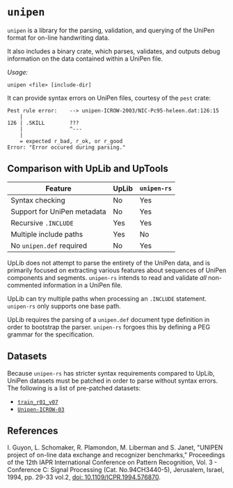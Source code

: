 # `unipen`

`unipen` is a library for the parsing, validation, and querying of the UniPen format for on-line handwriting data.

It also includes a binary crate, which parses, validates, and outputs debug information on the data contained within a UniPen file.

_Usage:_

```
unipen <file> [include-dir]
```

It can provide syntax errors on UniPen files, courtesy of the `pest` crate:

```
Pest rule error:    --> unipen-ICROW-2003/NIC-Pc95-heleen.dat:126:15
    |
126 | .SKILL        ???
    |               ^---
    |
    = expected r_bad, r_ok, or r_good
Error: "Error occured during parsing."
```

## Comparison with UpLib and UpTools

| Feature                     | UpLib | `unipen-rs` |
| --------------------------- | ----- | ----------- |
| Syntax checking             | No    | Yes         |
| Support for UniPen metadata | No    | Yes         |
| Recursive `.INCLUDE`        | Yes   | Yes         |
| Multiple include paths      | Yes   | No          |
| No `unipen.def` required    | No    | Yes         |

UpLib does not attempt to parse the entirety of the UniPen data, and is primarily focused on extracting various features about sequences of UniPen components and segments. `unipen-rs` intends to read and validate _all_ non-commented information in a UniPen file.

UpLib can try multiple paths when processing an `.INCLUDE` statement. `unipen-rs` only supports one base path.

UpLib requires the parsing of a `unipen.def` document type definition in order to bootstrap the parser. `unipen-rs` forgoes this by defining a PEG grammar for the specification.

## Datasets

Because `unipen-rs` has stricter syntax requirements compared to UpLib, UniPen datasets must be patched in order to parse without syntax errors. The following is a list of pre-patched datasets:

- [`train_r01_v07`](https://github.com/GreenCappuccino/train_r01_v07)
- [`Unipen-ICROW-03`](https://github.com/GreenCappuccino/Unipen-ICROW-03)

## References

I. Guyon, L. Schomaker, R. Plamondon, M. Liberman and S. Janet, "UNIPEN project of on-line data exchange and recognizer benchmarks," Proceedings of the 12th IAPR International Conference on Pattern Recognition, Vol. 3 - Conference C: Signal Processing (Cat. No.94CH3440-5), Jerusalem, Israel, 1994, pp. 29-33 vol.2, [doi: 10.1109/ICPR.1994.576870](https://doi.org/10.1109/ICPR.1994.576870).
